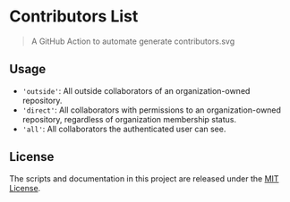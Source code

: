 # Contributors List

> A GitHub Action to automate generate contributors.svg

## Usage

- `'outside'`: All outside collaborators of an organization-owned repository.
- `'direct'`: All collaborators with permissions to an organization-owned repository, regardless of organization membership status.
- `'all'`: All collaborators the authenticated user can see.

## License

The scripts and documentation in this project are released under the [MIT License](LICENSE).
